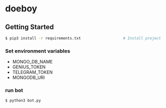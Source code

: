 # doeboy
## Getting Started
```bash
$ pip3 install -r requirements.txt                   # Install project dependencies
```
### Set environment variables
* MONGO_DB_NAME
* GENIUS_TOKEN
* TELEGRAM_TOKEN
* MONGODB_URI

### run bot
```bash
$ python3 bot.py
```
